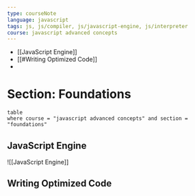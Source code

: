 ```yaml
---
type: courseNote
language: javascript
tags: js, js/compiler, js/javascript-engine, js/interpreter
course: javascript advanced concepts
---
```



- [[JavaScript Engine]]
- [[#Writing Optimized Code]]
- 


# Section:  Foundations

```dataview
table
where course = "javascript advanced concepts" and section = "foundations"
```



## JavaScript Engine

![[JavaScript Engine]]






## Writing Optimized Code
